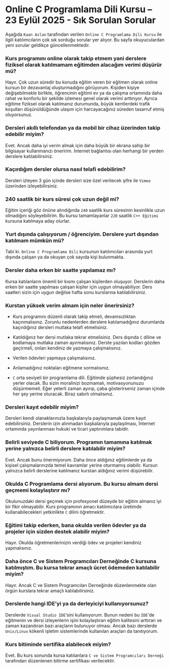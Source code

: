 # Online C Programlama Dili Kursu – 23 Eylül 2025 - Sık Sorulan Sorular

Aşağıda `Kaan Aslan` tarafından verilen `Online C Programlama Dili Kursu` ile ilgili katılımcıların çok sık sorduğu sorular yer alıyor. Bu sayfa okuyuculardan yeni sorular geldikçe güncellenmektedir.

### Kurs programını online olarak takip etmem yani derslere fiziksel olarak katılmamam eğitimden alacağım verimi düşürür mü?
Hayır. Çok uzun süredir bu konuda eğitim veren bir eğitmen olarak online kursun bir dezavantaj oluşturmadığını görüyorum. Kişiden kişiye değişebilmekle birlikte, öğrencinin eğitimi ev ya da çalışma ortamında daha rahat ve konforlu bir şekilde izlemesi genel olarak verimi arttırıyor. Ayrıca eğitime fiziksel olarak katılmanız durumunda, büyük kentlerdeki trafik koşulları düşünüldüğünde ulaşım için harcayacağınız süreden tasarruf etmiş oluyorsunuz.

### Dersleri akıllı telefondan ya da mobil bir cihaz üzerinden takip edebilir miyim?
Evet. Ancak daha iyi verim almak için daha büyük bir ekrana sahip bir bilgisayar kullanmanızı öneririm. İnternet bağlantısı olan herhangi bir yerden derslere katılabilirsiniz.

### Kaçırdığım dersler olursa nasıl telafi edebilirim?
Dersleri izleyen 3 gün içinde dersleri size özel verilecek şifre ile `Vimeo` üzerinden izleyebilirsiniz.

### 240 saatlik bir kurs süresi çok uzun değil mi?
Eğitim içeriği göz önüne alındığında `240` saatlik kurs süresinin kesinlikle uzun olmadığını söyleyebilirim. Bu kursu tamamlayanlar `220` saatlik `C++ Eğitimi` kursuna katılmaya aday olurlar.

### Yurt dışında çalışıyorum / öğrenciyim. Derslere yurt dışından katılmam mümkün mü?
Tabi ki. `Online C Programlama Dili` kursunun katılımcıları arasında yurt dışında çalışan ya da okuyan çok sayıda kişi bulunmakta.

### Dersler daha erken bir saatte yapılamaz mı?
Kursa katılanların önemli bir kısmı çalışan kişilerden oluşuyor. Derslerin daha erken bir saatte yapılması çalışan kişiler için uygun olmayabiliyor. Ders saatleri sizin için uygun değilse hafta sonu kurslarına katılabilirsiniz.

### Kurstan yüksek verim almam için neler önerirsiniz?
+ Kurs programını düzenli olarak takip etmeli, devamsızlıktan kaçınmalısınız. Zorunlu nedenlerden derslere katılamadığınız durumlarda kaçırdığınız dersleri mutlaka telafi etmelisiniz.

+ Katıldığınız her dersi mutlaka tekrar etmelisiniz. Ders dışında `C` diline ve kodlamaya mutlaka zaman ayırmalısınız. Derste yazılan kodları gözden geçirmeli, onları kendiniz de yazmaya çalışmalısınız.

+ Verilen ödevleri yapmaya çalışmalısınız.

+ Anlamadığınız noktaları eğitmene sormalısınız.

+ `C` orta seviyeli bir programlama dili. Eğitimde şüphesiz zorlandığınız yerler olacak. Bu sizin moralinizi bozmamalı, motivasyonunuzu düşürmemeli. Eğer yeterli zaman ayırıp, çaba gösterirseniz zaman içinde her şey yerine oturacak. Biraz sabırlı olmalısınız.

### Dersleri kayıt edebilir miyim?
Dersleri kendi olanaklarınızla başkalarıyla paylaşmamak üzere kayıt edebilirsiniz. Derslerin izin alınmadan başkalarıyla paylaşılması, İnternet ortamında yayınlanması hukuki ve ticari yaptırımlara tabidir.

### Belirli seviyede C biliyorum. Programın tamamına katılmak yerine yalnızca belirli derslere katılabilir miyim?
Evet. Ancak bunu önermiyorum. Daha önce aldığınız eğitimlerde ya da kişisel çalışmalarınızda temel kavramlar yerine oturmamış olabilir. Kursun yalnızca belirli derslerine katılmanız kurstan aldığınız verimi düşürebilir.

### Okulda C Programlama dersi alıyorum. Bu kursu almam dersi geçmemi kolaylaştırır mı?
Okulunuzdaki dersi geçmek için profesyonel düzeyde bir eğitim almanız iyi bir fikir olmayabilir. Kurs programının amacı katılımcılara üretimde kullanabilecekleri yetkinlikte `C` dilini öğretmektir.

### Eğitimi takip ederken, bana okulda verilen ödevler ya da projeler için sizden destek alabilir miyim?
Hayır. Okulda öğretmenlerinizin verdiği ödev ve projeleri kendiniz yapmalısınız.

### Daha önce C ve Sistem Programcıları Derneğinde C kursuna katılmıştım. Bu kursa tekrar amaçlı ücret ödemeden katılabilir miyim?
Hayır. Ancak C ve Sistem Programcıları Derneğinde düzenlenmekte olan örgün kurslara tekrar amaçlı katılabilirsiniz.

### Derslerde hangi IDE’yi ya da derleyiciyi kullanıyorsunuz?
Derslerde `Visual Studio IDE`‘sini kullanıyorum. Bunun nedeni bu `IDE`'de eğitmenin ve dersi izleyenlerin işini kolaylaştıran eğitim kalitesini arttıran ve zaman kazandıran bazı araçların bulunuyor olması. Ancak bazı derslerde `Unix/Linux` kökenli işletim sistemlerinde kullanılan araçları da tanıtıyorum.

### Kurs bitiminde sertifika alabilecek miyim?
Evet. Bu kurs sonunda kursa katılanlara `C ve Sistem Programcıları Derneği` tarafından düzenlenen bitirme sertifikası verilecektir.
